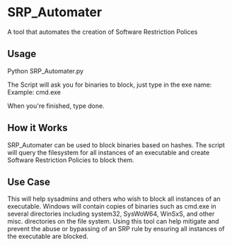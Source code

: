 # SRP_Automater
A tool that automates the creation of Software Restriction Polices

## Usage
Python SRP_Automater.py

The Script will ask you for binaries to block, just type in the exe name:  
Example: cmd.exe

When you're finished, type done. 

## How it Works
SRP_Automater can be used to block binaries based on hashes. The script will query the filesystem for all instances of an executable and create Software Restriction Policies to block them. 

## Use Case
This will help sysadmins and others who wish to block all instances of an executable. Windows will contain copies of binaries such as cmd.exe in several directories including system32, SysWoW64, WinSxS, and other misc. directories on the file system. Using this tool can help mitigate and prevent the abuse or bypassing of an SRP rule by ensuring all instances of the executable are blocked. 
